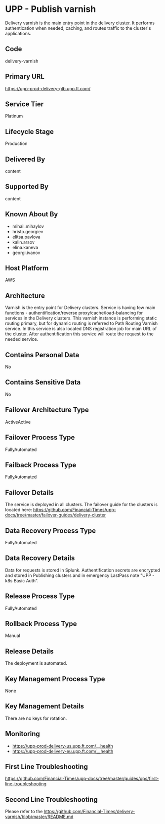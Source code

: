 # UPP - Publish varnish

Delivery varnish is the main entry point in the delivery cluster. It performs authentication when needed, caching, and routes traffic to the cluster's applications.

## Code

delivery-varnish

## Primary URL

<https://upp-prod-delivery-glb.upp.ft.com/>

## Service Tier

Platinum

## Lifecycle Stage

Production

## Delivered By

content

## Supported By

content

## Known About By

- mihail.mihaylov
- hristo.georgiev
- elitsa.pavlova
- kalin.arsov
- elina.kaneva
- georgi.ivanov

## Host Platform

AWS

## Architecture

Varnish is the entry point for Delivery clusters. Service is having few main functions - authentification/reverse proxy/cache/load-balancing for services in the Delivery clusters. This varnish instance is performing static routing primary, but for dynamic routing is referred to Path Routing Varnish service. In this service is also located DNS registration job for main URL of the cluster. After authentification this service will route the request to the needed service.

## Contains Personal Data

No

## Contains Sensitive Data

No

## Failover Architecture Type

ActiveActive

## Failover Process Type

FullyAutomated

## Failback Process Type

FullyAutomated

## Failover Details

The service is deployed in all clusters. The failover guide for the clusters is located here: <https://github.com/Financial-Times/upp-docs/tree/master/failover-guides/delivery-cluster>

## Data Recovery Process Type

FullyAutomated

## Data Recovery Details

Data for requests is stored in Splunk. Authentification secrets are encrypted and stored in Publishing clusters and in emergency LastPass note "UPP - k8s Basic Auth".

## Release Process Type

FullyAutomated

## Rollback Process Type

Manual

## Release Details

The deployment is automated.

## Key Management Process Type

None

## Key Management Details

There are no keys for rotation.

## Monitoring

- https://upp-prod-delivery-us.upp.ft.com/__health
- https://upp-prod-delivery-eu.upp.ft.com/__health

## First Line Troubleshooting

https://github.com/Financial-Times/upp-docs/tree/master/guides/ops/first-line-troubleshooting

## Second Line Troubleshooting

Please refer to the https://github.com/Financial-Times/delivery-varnish/blob/master/README.md
